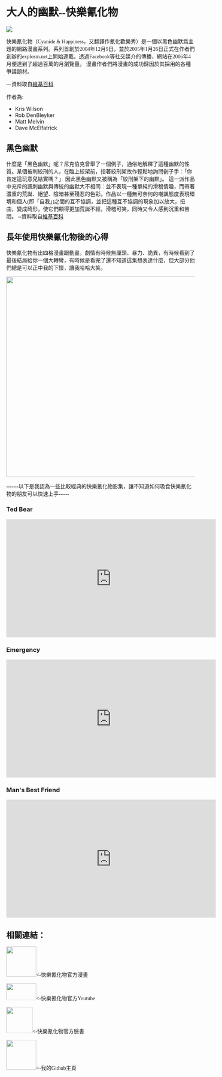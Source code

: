 <head>
<h1 style="font-family:標楷體;">大人的幽默--快樂氰化物</h1>
<img src="https://i.ytimg.com/vi/afvUOkKCrUE/maxresdefault.jpg">
</head>
<body background="https://img.4gamers.com.tw/ckfinder/images/Katy/E3%202018/20180612-Rapture%20Rejects-015.jpg">
 
<p style="font-family:標楷體;">快樂氰化物（Cyanide & Happiness，又翻譯作氰化歡樂秀）是一個以黑色幽默爲主題的網路漫畫系列。系列首創於2004年12月9日，並於2005年1月26日正式在作者們創辦的explosm.net上開始連載。透過Facebook等社交媒介的傳播，網站在2006年4月便達到了超過百萬的月瀏覽量。 漫畫作者們將漫畫的成功歸因於其採用的各種爭議題材。</p>
<p style="font-family:標楷體;">---資料取自<a href="https://zh.wikipedia.org/wiki/%E5%BF%AB%E6%A8%82%E6%B0%B0%E5%8C%96%E7%89%A9">維基百科</a></p>

<p style="font-family:標楷體;">作者為:</p>
<ul>
<li>Kris Wilson</li>
<li>Rob DenBleyker</li>
<li>Matt Melvin</li>
<li>Dave McElfatrick</li>
</ul>

<h2 style="font-family:標楷體;">黑色幽默</h2>

<p style="font-family:標楷體;">什麼是「黑色幽默」呢？尼克伯克曾舉了一個例子，通俗地解釋了這種幽默的性質。某個被判絞刑的人，在臨上絞架前，指著絞刑架故作輕鬆地詢問劊子手：「你肯定這玩意兒結實嗎？」 因此黑色幽默又被稱為「絞刑架下的幽默」。 
這一派作品中充斥的諷刺幽默與傳統的幽默大不相同：並不表現一種單純的滑稽情趣，而帶著濃重的荒誕、絕望、陰暗甚至殘忍的色彩。作品以一種無可奈何的嘲諷態度表現環境和個人(即「自我」)之間的互不協調，並把這種互不協調的現象加以放大，扭曲，變成畸形，使它們顯得更加荒誕不經，滑稽可笑，同時又令人感到沉重和苦悶。
--資料取自<a href="https://zh.wikipedia.org/wiki/%E9%BB%91%E8%89%B2%E5%B9%BD%E9%BB%98">維基百科</a></p>

<h2 style="font-family:標楷體;">長年使用快樂氰化物後的心得</h2>

<p style="font-family:標楷體;">快樂氰化物有出四格漫畫跟動畫，劇情有時候無厘頭、暴力、詭異，有時候看到了最後結局給你一個大轉彎，有時候是看完了還不知道這集想表達什麼，但大部分他們總是可以正中我的下懷，讓我哈哈大笑。</p>

<img width="627" height="535" src="https://i.imgur.com/6YnKgM0.jpg">

<p style="font-family:標楷體;">-------以下是我認為一些比較經典的快樂氰化物影集，讓不知道如何吸食快樂氰化物的朋友可以快速上手------</p>
<h3>Ted Bear</h3>
<iframe width="560" height="315" src="https://www.youtube.com/embed/zDCNJdeM9PE" frameborder="0" allow="accelerometer; autoplay; encrypted-media; gyroscope; picture-in-picture" allowfullscreen></iframe>

<h3>Emergency</h3>
 <iframe width="560" height="315" src="https://www.youtube.com/embed/4-dRhzvZGLg" frameborder="0" allow="accelerometer; autoplay; encrypted-media; gyroscope; picture-in-picture" allowfullscreen></iframe>
  
<h3>Man's Best Friend</h3>
<iframe width="560" height="315" src="https://www.youtube.com/embed/uJbDSPRqX0o" frameborder="0" allow="accelerometer; autoplay; encrypted-media; gyroscope; picture-in-picture" allowfullscreen></iframe>


<h2 style="font-family:標楷體;">相關連結：</h2>
<p style="font-family:標楷體;"><a href="http://explosm.net/" target="_blank"><img width="80px" heigth="80px" src="https://vignette.wikia.nocookie.net/explosm/images/c/c9/Logo.png/revision/latest?cb=20170313085816"></a><-快樂氰化物官方漫畫</p>
<p style="font-family:標楷體;"><a href="https://www.youtube.com/channel/UCWXCrItCF6ZgXrdozUS-Idw" target="_blank"><img width="80px" height="45px" src="https://upload.wikimedia.org/wikipedia/commons/thumb/e/e1/Logo_of_YouTube_%282015-2017%29.svg/1280px-Logo_of_YouTube_%282015-2017%29.svg.png"></a><-快樂氰化物官方Youtube</p>
<p style="font-family:標楷體;"><a href="https://www.facebook.com/explosm" target="_blank"><img width="70px" height="70px" src="https://www.brandinlabs.com/wp-content/uploads/2013/05/Facebookicon2013_002.png"></a><-快樂氰化物官方臉書</p>
<p style="font-family:標楷體;"><a href="https://github.com/KaiDung" target="_blank"><img width="80px" height="80px" src="https://image.flaticon.com/icons/svg/25/25231.svg"></a><-我的Github主頁</p>
 </body>
